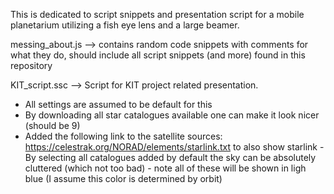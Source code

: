 This is dedicated to script snippets and presentation script for a mobile planetarium utilizing a fish eye lens and a large beamer. 

messing_about.js --> contains random code snippets with comments for what they do, should include all script snippets (and more) found in this repository

KIT_script.ssc --> Script for KIT project related presentation. 
- All settings are assumed to be default for this
- By downloading all star catalogues available one can make it look nicer (should be 9)
- Added the following link to the satellite sources: https://celestrak.org/NORAD/elements/starlink.txt to also show starlink - By selecting all catalogues added by default the sky can be absolutely cluttered (which not too bad) - note all of these will be shown in ligh blue (I assume this color is determined by orbit)